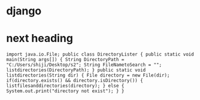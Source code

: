 # django
# next heading
`import java.io.File;
public class DirectoryLister
{
    public static void main(String args[])
    {
        String DirectoryPath = "C:/Users/shiji/Desktop/s2";
        String FileNametoSearch = "";
        listdirectories(DirectoryPath);
    }
    public static void listdirectories(String dir)
    {
        File directory = new File(dir);
        if(directory.exists() && directory.isDirectory())
        {
            listfilesanddirectories(directory);
        }
        else
        {
            System.out.print("directory not exist");
        }
    }
`
